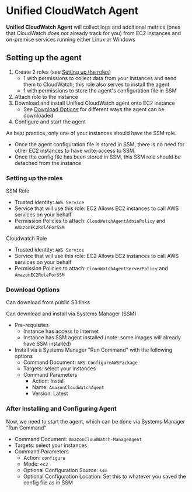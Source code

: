 # Unified CloudWatch Agent

**Unified CloudWatch Agent** will collect logs and additional metrics (ones that CloudWatch _does not_ already track for you) from EC2 instances and on-premise services running either Linux or Windows

## Setting up the agent
1. Create 2 roles (see [Setting up the roles](#setting-up-the-roles))
	- 1 with permissions to collect data from your instances and send them to CloudWatch; this role also serves to install the agent
	- 1 with permissions to store the agent's configuration file in SSM
2. Attach role to the instance
3. Download and install Unified CloudWatch agent onto EC2 instance
	- See [Download Options](#download-options) for different ways the agent can be downloaded
4. Configure and start the agent

As best practice, only one of your instances should have the SSM role.
- Once the agent configuration file is stored in SSM, there is no need for other EC2 instances to have write-access to SSM.
- Once the config file has been stored in SSM, this SSM role should be detached from the instance

### Setting up the roles

SSM Role
- Trusted identity: `AWS Service`
- Service that will use this role: EC2 Allows EC2 instances to call AWS services on your behalf
- Permission Policies to attach: `CloudWatchAgentAdminPolicy` and `AmazonEC2RoleForSSM`

Cloudwatch Role
- Trusted identity: `AWS Service`
- Service that will use this role: EC2 Allows EC2 instances to call AWS services on your behalf
- Permission Policies to attach: `CloudWatchAgentServerPolicy` and `AmazonEC2RoleForSSM`

### Download Options

Can download from public S3 links

Can download and install via Systems Manager (SSM)
- Pre-requisites
	- Instance has access to internet
	- Instance has SSM agent installed (note: some images will already have SSM installed)
- Install via a Systems Manager "Run Command" with the following options
	- Command Document: `AWS-ConfigureAWSPackage`
	- Targets: select your instances
	- Command Parameters
		- Action: Install
		- Name: `AmazonCloudWatchAgent`
		- Version: Latest

### After Installing and Configuring Agent

Now, we need to start the agent, which can be done via Systems Manager "Run Command"
- Command Document: `AmazonCloudWatch-ManageAgent`
- Targets: select your instances
- Command Parameters
	- Action: `configure`
	- Mode: `ec2`
	- Optional Configuration Source: `ssm`
	- Optional Configuration Location: Set this to whatever you saved the config file as in SSM
